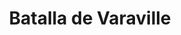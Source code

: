 ﻿---
title: "Batalla de Varaville"
permalink: periodes_30.html
layout: periode
dataInici: 1057-03-22
sidebar: periodes
pares:
  - 305:
    title: "Reinos Normandos"
    dataInici: "(850)"
    dataFi: "(1152)"

fills:
jocsPrincipals:
jocsEscenaris:
jocsEpoca:
  - title: "Epées Normandes"
    bggId: 43480
    escenari: "Varaville 1057"

jocsEpocaEscenaris:
---
